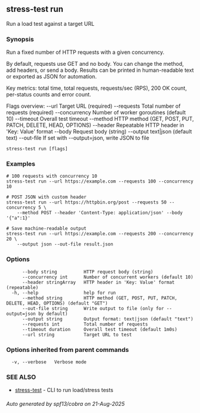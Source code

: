 ## stress-test run

Run a load test against a target URL

### Synopsis

Run a fixed number of HTTP requests with a given concurrency.

By default, requests use GET and no body. You can change the method, add
headers, or send a body. Results can be printed in human-readable text or
exported as JSON for automation.

Key metrics: total time, total requests, requests/sec (RPS), 200 OK count,
per-status counts and error count.

Flags overview:
	--url            Target URL (required)
	--requests       Total number of requests (required)
	--concurrency    Number of worker goroutines (default 10)
	--timeout        Overall test timeout
	--method         HTTP method (GET, POST, PUT, PATCH, DELETE, HEAD, OPTIONS)
	--header         Repeatable HTTP header in 'Key: Value' format
	--body           Request body (string)
	--output         text|json (default text)
	--out-file       If set with --output=json, write JSON to file

```
stress-test run [flags]
```

### Examples

```
# 100 requests with concurrency 10
stress-test run --url https://example.com --requests 100 --concurrency 10

# POST JSON with custom header
stress-test run --url https://httpbin.org/post --requests 50 --concurrency 5 \
	--method POST --header 'Content-Type: application/json' --body '{"a":1}'

# Save machine-readable output
stress-test run --url https://example.com --requests 200 --concurrency 20 \
	--output json --out-file result.json
```

### Options

```
      --body string          HTTP request body (string)
      --concurrency int      Number of concurrent workers (default 10)
      --header stringArray   HTTP header in 'Key: Value' format (repeatable)
  -h, --help                 help for run
      --method string        HTTP method (GET, POST, PUT, PATCH, DELETE, HEAD, OPTIONS) (default "GET")
      --out-file string      Write output to file (only for --output=json by default)
      --output string        Output format: text|json (default "text")
      --requests int         Total number of requests
      --timeout duration     Overall test timeout (default 1m0s)
      --url string           Target URL to test
```

### Options inherited from parent commands

```
  -v, --verbose   Verbose mode
```

### SEE ALSO

* [stress-test](stress-test.md)	 - CLI to run load/stress tests

###### Auto generated by spf13/cobra on 21-Aug-2025
